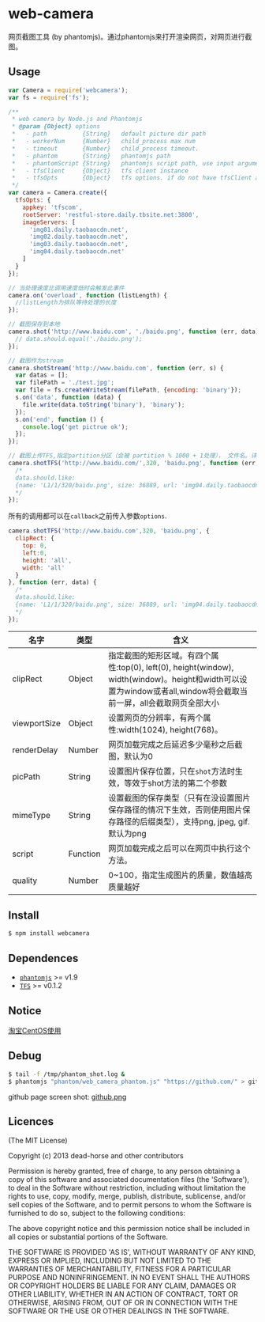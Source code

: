 web-camera
==========

网页截图工具 (by phantomjs)。通过phantomjs来打开渲染网页，对网页进行截图。   

## Usage  

```js
var Camera = require('webcamera');
var fs = require('fs');

/**
 * web camera by Node.js and Phantomjs
 * @param {Object} options 
 *   - path          {String}   default picture dir path
 *   - workerNum     {Number}   child_process max num
 *   - timeout       {Number}   child_process timeout.
 *   - phantom       {String}   phantomjs path
 *   - phantomScript {String}   phantomjs script path, use input arguments as default script
 *   - tfsClient     {Object}   tfs client instance
 *   - tfsOpts       {Object}   tfs options. if do not have tfsClient and tfsOpts, shotTFS become invalid
 */
var camera = Camera.create({
  tfsOpts: {    
    appkey: 'tfscom',
    rootServer: 'restful-store.daily.tbsite.net:3800',
    imageServers: [
      'img01.daily.taobaocdn.net',
      'img02.daily.taobaocdn.net',
      'img03.daily.taobaocdn.net',
      'img04.daily.taobaocdn.net'
    ]    
  }
});

// 当处理速度比调用速度低时会触发此事件
camera.on('overload', function (listLength) {
  //listLength为排队等待处理的长度
});

// 截图保存到本地
camera.shot('http://www.baidu.com', './baidu.png', function (err, data) {
  // data.should.equal('./baidu.png');
});

// 截图作为stream
camera.shotStream('http://www.baidu.com', function (err, s) {
  var datas = [];
  var filePath = './test.jpg';
  var file = fs.createWriteStream(filePath, {encoding: 'binary'});
  s.on('data', function (data) {
    file.write(data.toString('binary'), 'binary');          
  });
  s.on('end', function () {
    console.log('get pictrue ok');
  });
});

// 截图上传TFS,指定partition分区（会被 partition % 1000 + 1处理）， 文件名。详情查看https://github.com/fengmk2/tfs#api
camera.shotTFS('http://www.baidu.com/',320, 'baidu.png', function (err, data) {
  /*
  data.should.like:
  {name: 'L1/1/320/baidu.png', size: 36889, url: 'img04.daily.taobaocdn.net/L1/1/320/baidu.png'}
  */
});
```

所有的调用都可以在`callback`之前传入参数`options`. 

```js
camera.shotTFS('http://www.baidu.com',320, 'baidu.png', {
  clipRect: {
    top: 0,
    left:0,
    height: 'all',
    width: 'all'
  }  
}, function (err, data) {
  /*
  data.should.like:
  {name: 'L1/1/320/baidu.png', size: 36889, url: 'img04.daily.taobaocdn.net/L1/1/320/baidu.png'}
  */
});
```

|名字|类型|含义|
|----|----|----|
|clipRect|Object|指定截图的矩形区域。有四个属性:top(0), left(0), height(window), width(window)。height和width可以设置为window或者all,window将会截取当前一屏，all会截取网页全部大小|
|viewportSize|Object|设置网页的分辨率，有两个属性:width(1024), height(768)。|
|renderDelay|Number|网页加载完成之后延迟多少毫秒之后截图，默认为0|
|picPath|String|设置图片保存位置，只在`shot`方法时生效，等效于shot方法的第二个参数|
|mimeType|String|设置截图的保存类型（只有在没设置图片保存路径的情况下生效，否则使用图片保存路径的后缀类型），支持png, jpeg, gif.默认为png|
|script|Function|网页加载完成之后可以在网页中执行这个方法。|
|quality|Number|0~100，指定生成图片的质量，数值越高质量越好|

## Install  

```bash
$ npm install webcamera
```

## Dependences  
* [`phantomjs`](http://phantomjs.org/) >= v1.9 
* [`TFS`](http://github.com/fengmk2/tfs) >= v0.1.2

## Notice  
[淘宝CentOS使用](https://github.com/dead-horse/web-camera/blob/master/taobao.md)   

## Debug

```bash
$ tail -f /tmp/phantom_shot.log &
$ phantomjs "phantom/web_camera_phantom.js" "https://github.com/" > github.png
```

github page screen shot: [github.png](http://nfs.nodeblog.org/b/0/b06ed6be50682731bfae32d79b25894b.png)

## Licences  
(The MIT License)

Copyright (c) 2013 dead-horse and other contributors

Permission is hereby granted, free of charge, to any person obtaining a copy of this software and associated documentation files (the 'Software'), to deal in the Software without restriction, including without limitation the rights to use, copy, modify, merge, publish, distribute, sublicense, and/or sell copies of the Software, and to permit persons to whom the Software is furnished to do so, subject to the following conditions:

The above copyright notice and this permission notice shall be included in all copies or substantial portions of the Software.

THE SOFTWARE IS PROVIDED 'AS IS', WITHOUT WARRANTY OF ANY KIND, EXPRESS OR IMPLIED, INCLUDING BUT NOT LIMITED TO THE WARRANTIES OF MERCHANTABILITY, FITNESS FOR A PARTICULAR PURPOSE AND NONINFRINGEMENT. IN NO EVENT SHALL THE AUTHORS OR COPYRIGHT HOLDERS BE LIABLE FOR ANY CLAIM, DAMAGES OR OTHER LIABILITY, WHETHER IN AN ACTION OF CONTRACT, TORT OR OTHERWISE, ARISING FROM, OUT OF OR IN CONNECTION WITH THE SOFTWARE OR THE USE OR OTHER DEALINGS IN THE SOFTWARE.

